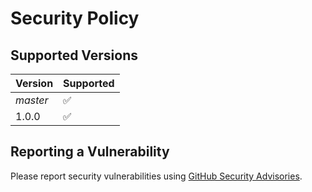 # Security Policy

## Supported Versions

| Version | Supported          |
| ------- | ------------------ |
| *master*| :white_check_mark: |
| 1.0.0   | :white_check_mark: |

## Reporting a Vulnerability

Please report security vulnerabilities using [GitHub Security Advisories](https://github.com/mvondracek/PA193_mnemonic_Slytherin/security/advisories).
